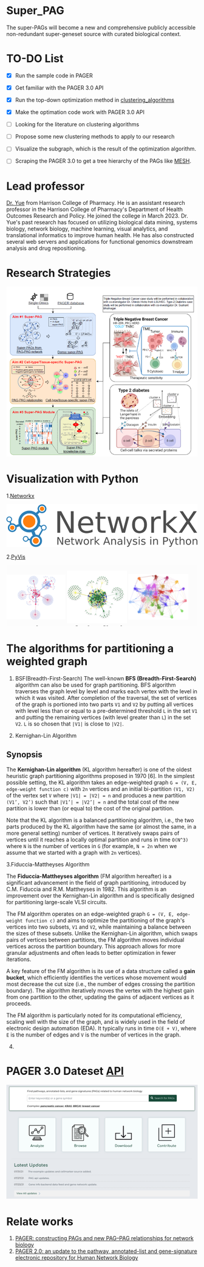 # Super_PAG
The super-PAGs will become a new and comprehensive publicly accessible non-redundant super-geneset source with curated biological context.

# TO-DO List
- [x] Run the sample code in PAGER
- [x] Get familiar with the PAGER 3.0 API
- [x] Run the top-down optimization method in [clustering_algorithms](clustering_algorithms) 
- [x] Make the optimation code work with PAGER 3.0 API
- [ ] Looking for the literature on clustering algorithms
- [ ] Propose some new clustering methods to apply to our research
- [ ] Visualize the subgraph, which is the result of the optimization algorithm.
- [ ] Scraping the PAGER 3.0 to get a tree hierarchy of the PAGs like [MESH](http://discovery.informatics.uab.edu/PAGER/index.php/browse/input#mesh). 


# Lead professor
[Dr. Yue](https://pharmacy.auburn.edu/directory/zongliang-yue.php) from Harrison College of Pharmacy. He is an assistant research professor in the Harrison College of Pharmacy's Department of Health Outcomes Research and Policy. He joined the college in March 2023. Dr. Yue's past research has focused on utilizing biological data mining, systems biology, network biology, machine learning, visual analytics, and translational informatics to improve human health. He has also constructed several web servers and applications for functional genomics downstream analysis and drug repositioning.

# Research Strategies
![](figures/super_pag_framework.png)

# Visualization with Python
1.[Networkx](https://networkx.org/) 

  ![](figures/networkx_logo.svg)
   
2.[PyVis](https://pyvis.readthedocs.io/en/latest/index.html)

   ![](figures/pyvis_index.png)

# The algorithms for partitioning a weighted graph
1. BSF(Breadth-First-Search)
The well-known **BFS (Breadth-First-Search)** algorithm can also be used for graph partitioning. BFS algorithm traverses the graph level by level and marks each vertex with the level in which it was visited. After completion of the traversal, the set of vertices of the graph is portioned into two parts `V1` and `V2` by putting all vertices with level less than or equal to a pre-determined threshold `L` in the set `V1` and putting the remaining vertices (with level greater than `L`) in the set `V2`. `L` is so chosen that `|V1|` is close to `|V2|`.

2. Kernighan-Lin Algorithm
## Synopsis

The **Kernighan-Lin algorithm** (KL algorithm hereafter) is one of the oldest heuristic graph partitioning algorithms proposed in 1970 [6]. In the simplest possible setting, the KL algorithm takes an edge-weighted graph `G = (V, E, edge-weight function c)` with `2n` vertices and an initial bi-partition `(V1, V2)` of the vertex set `V` where `|V1| = |V2| = n` and produces a new partition `(V1’, V2’)` such that `|V1’| = |V2’| = n` and the total cost of the new partition is lower than (or equal to) the cost of the original partition.

Note that the KL algorithm is a balanced partitioning algorithm, i.e., the two parts produced by the KL algorithm have the same (or almost the same, in a more general setting) number of vertices. It iteratively swaps pairs of vertices until it reaches a locally optimal partition and runs in time `O(N^3)` where `N` is the number of vertices in `G` (for example, `N = 2n` when we assume that we started with a graph with `2n` vertices).


3.Fiduccia-Mattheyses Algorithm

The **Fiduccia-Mattheyses algorithm** (FM algorithm hereafter) is a significant advancement in the field of graph partitioning, introduced by C.M. Fiduccia and R.M. Mattheyses in 1982. This algorithm is an improvement over the Kernighan-Lin algorithm and is specifically designed for partitioning large-scale VLSI circuits.

The FM algorithm operates on an edge-weighted graph `G = (V, E, edge-weight function c)` and aims to optimize the partitioning of the graph's vertices into two subsets, `V1` and `V2`, while maintaining a balance between the sizes of these subsets. Unlike the Kernighan-Lin algorithm, which swaps pairs of vertices between partitions, the FM algorithm moves individual vertices across the partition boundary. This approach allows for more granular adjustments and often leads to better optimization in fewer iterations.

A key feature of the FM algorithm is its use of a data structure called a **gain bucket**, which efficiently identifies the vertices whose movement would most decrease the cut size (i.e., the number of edges crossing the partition boundary). The algorithm iteratively moves the vertex with the highest gain from one partition to the other, updating the gains of adjacent vertices as it proceeds.

The FM algorithm is particularly noted for its computational efficiency, scaling well with the size of the graph, and is widely used in the field of electronic design automation (EDA). It typically runs in time `O(E + V)`, where `E` is the number of edges and `V` is the number of vertices in the graph.


4. 


# PAGER 3.0 Dateset [API](http://discovery.informatics.uab.edu/PAGER/)
![](figures/Pager3.0_website.png)


# Relate works
1. [PAGER: constructing PAGs and new PAG–PAG relationships for network biology](https://www.ncbi.nlm.nih.gov/pmc/articles/PMC4553834/pdf/btv265.pdf)
2. [PAGER 2.0: an update to the pathway, annotated-list and gene-signature electronic repository for Human Network Biology](https://pubmed.ncbi.nlm.nih.gov/29126216/)



